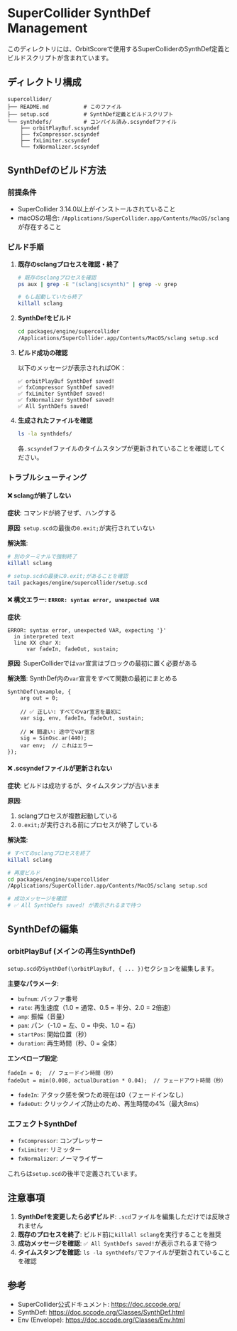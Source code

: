 # SuperCollider SynthDef Management

このディレクトリには、OrbitScoreで使用するSuperColliderのSynthDef定義とビルドスクリプトが含まれています。

## ディレクトリ構成

```
supercollider/
├── README.md           # このファイル
├── setup.scd           # SynthDef定義とビルドスクリプト
└── synthdefs/          # コンパイル済み.scsyndefファイル
    ├── orbitPlayBuf.scsyndef
    ├── fxCompressor.scsyndef
    ├── fxLimiter.scsyndef
    └── fxNormalizer.scsyndef
```

## SynthDefのビルド方法

### 前提条件

- SuperCollider 3.14.0以上がインストールされていること
- macOSの場合: `/Applications/SuperCollider.app/Contents/MacOS/sclang` が存在すること

### ビルド手順

1. **既存のsclangプロセスを確認・終了**
   ```bash
   # 既存のsclangプロセスを確認
   ps aux | grep -E "(sclang|scsynth)" | grep -v grep
   
   # もし起動していたら終了
   killall sclang
   ```

2. **SynthDefをビルド**
   ```bash
   cd packages/engine/supercollider
   /Applications/SuperCollider.app/Contents/MacOS/sclang setup.scd
   ```

3. **ビルド成功の確認**
   
   以下のメッセージが表示されればOK：
   ```
   ✅ orbitPlayBuf SynthDef saved!
   ✅ fxCompressor SynthDef saved!
   ✅ fxLimiter SynthDef saved!
   ✅ fxNormalizer SynthDef saved!
   ✅ All SynthDefs saved!
   ```

4. **生成されたファイルを確認**
   ```bash
   ls -la synthdefs/
   ```
   
   各`.scsyndef`ファイルのタイムスタンプが更新されていることを確認してください。

### トラブルシューティング

#### ❌ sclangが終了しない

**症状**: コマンドが終了せず、ハングする

**原因**: `setup.scd`の最後の`0.exit;`が実行されていない

**解決策**:
```bash
# 別のターミナルで強制終了
killall sclang

# setup.scdの最後に0.exit;があることを確認
tail packages/engine/supercollider/setup.scd
```

#### ❌ 構文エラー: `ERROR: syntax error, unexpected VAR`

**症状**: 
```
ERROR: syntax error, unexpected VAR, expecting '}'
  in interpreted text
  line XX char X:
      var fadeIn, fadeOut, sustain;
```

**原因**: SuperColliderでは`var`宣言はブロックの最初に置く必要がある

**解決策**: SynthDef内の`var`宣言をすべて関数の最初にまとめる
```supercollider
SynthDef(\example, {
    arg out = 0;
    
    // ✅ 正しい: すべてのvar宣言を最初に
    var sig, env, fadeIn, fadeOut, sustain;
    
    // ❌ 間違い: 途中でvar宣言
    sig = SinOsc.ar(440);
    var env;  // これはエラー
});
```

#### ❌ .scsyndefファイルが更新されない

**症状**: ビルドは成功するが、タイムスタンプが古いまま

**原因**: 
1. sclangプロセスが複数起動している
2. `0.exit;`が実行される前にプロセスが終了している

**解決策**:
```bash
# すべてのsclangプロセスを終了
killall sclang

# 再度ビルド
cd packages/engine/supercollider
/Applications/SuperCollider.app/Contents/MacOS/sclang setup.scd

# 成功メッセージを確認
# ✅ All SynthDefs saved! が表示されるまで待つ
```

## SynthDefの編集

### orbitPlayBuf (メインの再生SynthDef)

`setup.scd`の`SynthDef(\orbitPlayBuf, { ... })`セクションを編集します。

**主要なパラメータ**:
- `bufnum`: バッファ番号
- `rate`: 再生速度（1.0 = 通常、0.5 = 半分、2.0 = 2倍速）
- `amp`: 振幅（音量）
- `pan`: パン（-1.0 = 左、0 = 中央、1.0 = 右）
- `startPos`: 開始位置（秒）
- `duration`: 再生時間（秒、0 = 全体）

**エンベロープ設定**:
```supercollider
fadeIn = 0;  // フェードイン時間（秒）
fadeOut = min(0.008, actualDuration * 0.04);  // フェードアウト時間（秒）
```

- `fadeIn`: アタック感を保つため現在は0（フェードインなし）
- `fadeOut`: クリックノイズ防止のため、再生時間の4%（最大8ms）

### エフェクトSynthDef

- `fxCompressor`: コンプレッサー
- `fxLimiter`: リミッター
- `fxNormalizer`: ノーマライザー

これらは`setup.scd`の後半で定義されています。

## 注意事項

1. **SynthDefを変更したら必ずビルド**: `.scd`ファイルを編集しただけでは反映されません
2. **既存のプロセスを終了**: ビルド前に`killall sclang`を実行することを推奨
3. **成功メッセージを確認**: `✅ All SynthDefs saved!`が表示されるまで待つ
4. **タイムスタンプを確認**: `ls -la synthdefs/`でファイルが更新されていることを確認

## 参考

- SuperCollider公式ドキュメント: https://doc.sccode.org/
- SynthDef: https://doc.sccode.org/Classes/SynthDef.html
- Env (Envelope): https://doc.sccode.org/Classes/Env.html
